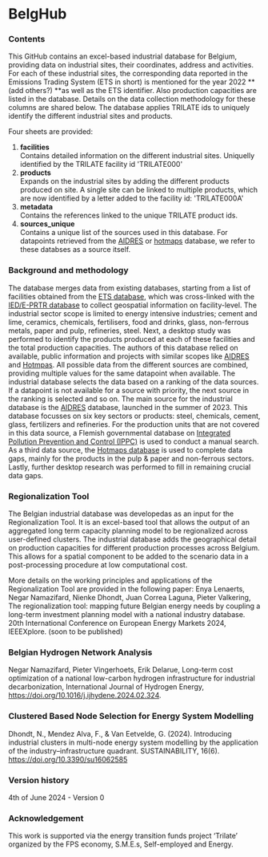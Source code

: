 # BelgHub

### Contents
This GitHub contains an excel-based industrial database for Belgium, providing data on industrial sites, their coordinates, address and activities. For each of these industrial sites, the corresponding data reported in the Emissions Trading System (ETS in short) is mentioned for the year 2022 **(add others?) **as well as the ETS identifier. Also production capacities are listed in the database. Details on the data collection methodology for these columns are shared below.
The database applies TRILATE ids to uniquely identify the different industrial sites and products.

Four sheets are provided:
1) **facilities**\
   Contains detailed information on the different industrial sites. Uniquelly identified by the TRILATE facility id 'TRILATE000'
3) **products**\
   Expands on the industrial sites by adding the different products produced on site.
   A single site can be linked to multiple products, which are now identified by a letter added to the facility id: 'TRILATE000A'
5) **metadata**\
   Contains the references linked to the unique TRILATE product ids.
7) **sources_unique**\
   Contains a unique list of the sources used in this database.
   For datapoints retrieved from the [AIDRES](url) or [hotmaps](url) database, we refer to these databses as a source itself.
   
### Background and methodology
The database merges data from existing databases, starting from a list of facilities obtained from the [ETS database](url), which was cross-linked with the [IED/E-PRTR database](url) to collect geospatial information on facility-level. The industrial sector scope is limited to energy intensive industries; cement and lime, ceramics, chemicals, fertilisers, food and drinks, glass, non-ferrous metals, paper and pulp, refineries, steel. Next, a desktop study was performed to identify the products produced at each of these facilities and the total production capacities. The authors of this database relied on available, public information and projects with similar scopes like [AIDRES](url) and [Hotmpas](url). 
All possible data from the different sources are combined, providing multiple values for the same datapoint when available. 
The industrial database selects the data based on a ranking of the data sources. 
If a datapoint is not available for a source with priority, the next source in the ranking is selected and so on. 
The main source for the industrial database is the [AIDRES](url) database, launched in the summer of 2023. 
This database focusses on six key sectors or products: steel, chemicals, cement, glass, fertilizers and refineries.
For the production units that are not covered in this data source, a Flemish governmental database on [Integrated Pollution Prevention and Control (IPPC)](url) is used to conduct a manual search. 
As a third data source, the [Hotmaps database](url) is used to complete data gaps, mainly for the products in the pulp & paper and non-ferrous sectors. 
Lastly, further desktop research was performed to fill in remaining crucial data gaps.

### Regionalization Tool
The Belgian industrial database was developedas as an input for the Regionalization Tool.
It is an excel-based tool that allows the output of an aggregated long term capacity planning model to be regionalized across user-defined clusters.
The industrial database adds the geographical detail on production capacities for different production processes across Belgium.
This allows for a spatial component to be added to the scenario data in a post-processing procedure at low computational cost.

More details on the working principles and applications of the Regionalization Tool are provided in the following paper:
Enya Lenaerts, Negar Namazifard, Nienke Dhondt, Juan Correa Laguna, Pieter Valkering,
The regionalization tool: mapping future Belgian energy needs by coupling a long-term investment planning model with a national industry database.
20th International Conference on European Energy Markets 2024, IEEEXplore. (soon to be published)


### Belgian Hydrogen Network Analysis
Negar Namazifard, Pieter Vingerhoets, Erik Delarue,
Long-term cost optimization of a national low-carbon hydrogen infrastructure for industrial decarbonization,
International Journal of Hydrogen Energy, https://doi.org/10.1016/j.ijhydene.2024.02.324.

### Clustered Based Node Selection for Energy System Modelling
Dhondt, N., Mendez Alva, F., & Van Eetvelde, G. (2024). Introducing industrial clusters in multi-node energy system modelling by the application of the industry–infrastructure quadrant. SUSTAINABILITY, 16(6). https://doi.org/10.3390/su16062585

### Version history
4th of June 2024 - Version 0

### Acknowledgement
This work is supported via the energy transition funds project ‘Trilate’ organized by the FPS economy, S.M.E.s, Self-employed and Energy.
